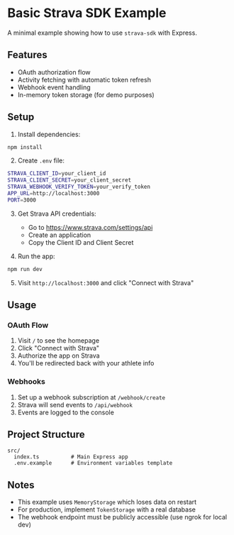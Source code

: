 # Basic Strava SDK Example

A minimal example showing how to use `strava-sdk` with Express.

## Features

- OAuth authorization flow
- Activity fetching with automatic token refresh
- Webhook event handling
- In-memory token storage (for demo purposes)

## Setup

1. Install dependencies:

```bash
npm install
```

2. Create `.env` file:

```bash
STRAVA_CLIENT_ID=your_client_id
STRAVA_CLIENT_SECRET=your_client_secret
STRAVA_WEBHOOK_VERIFY_TOKEN=your_verify_token
APP_URL=http://localhost:3000
PORT=3000
```

3. Get Strava API credentials:
   - Go to https://www.strava.com/settings/api
   - Create an application
   - Copy the Client ID and Client Secret

4. Run the app:

```bash
npm run dev
```

5. Visit `http://localhost:3000` and click "Connect with Strava"

## Usage

### OAuth Flow

1. Visit `/` to see the homepage
2. Click "Connect with Strava"
3. Authorize the app on Strava
4. You'll be redirected back with your athlete info

### Webhooks

1. Set up a webhook subscription at `/webhook/create`
2. Strava will send events to `/api/webhook`
3. Events are logged to the console

## Project Structure

```
src/
  index.ts          # Main Express app
  .env.example      # Environment variables template
```

## Notes

- This example uses `MemoryStorage` which loses data on restart
- For production, implement `TokenStorage` with a real database
- The webhook endpoint must be publicly accessible (use ngrok for local dev)

